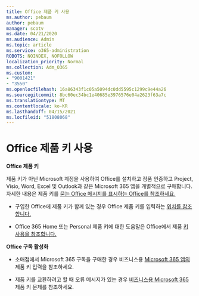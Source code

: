 ```yaml
---
title: Office 제품 키 사용
ms.author: pebaum
author: pebaum
manager: scotv
ms.date: 04/21/2020
ms.audience: Admin
ms.topic: article
ms.service: o365-administration
ROBOTS: NOINDEX, NOFOLLOW
localization_priority: Normal
ms.collection: Adm_O365
ms.custom:
- "9001421"
- "3550"
ms.openlocfilehash: 16a86343f1c05a5094dc0dd5595c1299c9e44a26
ms.sourcegitcommit: 8bc60ec34bc1e40685e3976576e04a2623f63a7c
ms.translationtype: MT
ms.contentlocale: ko-KR
ms.lasthandoff: 04/15/2021
ms.locfileid: "51808068"
---
```

# <a name="using-office-product-keys"></a>Office 제품 키 사용

**Office 제품 키**

제품 키가 아닌 Microsoft 계정을 사용하여 Office를 설치하고 정품 인증하고 Project, Visio, Word, Excel 및 Outlook과 같은 Microsoft 365 앱을 개별적으로 구매합니다. 자세한 내용은 제품 키를 [묻는 Office 메시지를 표시하는 Office를 참조하세요.](https://support.office.com/article/12a5763a-d45c-4685-8c95-a44500213759?ui=en-US&rs=en-US&ad=US#bkmk_promptforpkey)

- 구입한 Office에 제품 키가 함께 있는 경우 Office 제품 키를 입력하는 [위치를 참조합니다.](https://support.office.com/article/Where-to-enter-your-Office-product-key-0a82e5ae-739e-4b92-a6f4-2ec780c185db)

- Office 365 Home 또는 Personal 제품 키에 대한 도움말은 Office에서 제품 [키 사용을 참조합니다.](https://support.office.com/article/using-product-keys-with-office-12a5763a-d45c-4685-8c95-a44500213759)

**Office 구독 활성화** 

- 소매점에서 Microsoft 365 구독을 구매한 경우 비즈니스용 [Microsoft 365 앱의](https://docs.microsoft.com/microsoft-365/commerce/enter-your-product-key)제품 키 입력을 참조하세요.

- 제품 키를 교환하려고 할 때 오류 메시지가 있는 경우 [비즈니스용 Microsoft 365](https://docs.microsoft.com/microsoft-365/commerce/product-key-errors-and-solutions) 제품 키 문제를 참조하세요.
